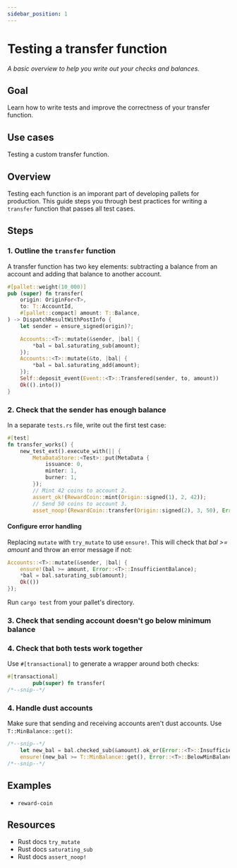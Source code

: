 ```yaml
---
sidebar_position: 1
---
```


# Testing a transfer function

_A basic overview to help you write out your checks and balances._

## Goal

Learn how to write tests and improve the correctness of your transfer function.

## Use cases

Testing a custom transfer function.

## Overview

Testing each function is an imporant part of developing pallets for production. This guide
steps you through best practices for writing a `transfer` function that passes all test cases.

## Steps

### 1. Outline the `transfer` function

A transfer function has two key elements: subtracting a balance from an account and adding that balance to another account. 

```rust
#[pallet::weight(10_000)]
pub (super) fn transfer(
    origin: OriginFor<T>,
    to: T::AccountId,
    #[pallet::compact] amount: T::Balance,
) -> DispatchResultWithPostInfo {
    let sender = ensure_signed(origin)?;

    Accounts::<T>::mutate(&sender, |bal| {
        *bal = bal.saturating_sub(amount);
    });
    Accounts::<T>::mutate(&to, |bal| {
        *bal = bal.saturating_add(amount);
    });
    Self::deposit_event(Event::<T>::Transfered(sender, to, amount))
    Ok(().into())
}
```

### 2. Check that the sender has enough balance

In a separate `tests.rs` file, write out the first test case:

```rust
#[test]
fn transfer_works() {
	new_test_ext().execute_with(|| {
		MetaDataStore::<Test>::put(MetaData {
			issuance: 0,
			minter: 1,
			burner: 1,
		});
        // Mint 42 coins to account 2.
        assert_ok!(RewardCoin::mint(Origin::signed(1), 2, 42));
        // Send 50 coins to account 3.
        asset_noop!(RewardCoin::transfer(Origin::signed(2), 3, 50), Error::<T>::InsufficientBalance);
```

#### Configure error handling

Replacing `mutate` with `try_mutate` to use `ensure!`. This will check that _bal >= amount_ and throw an error message if not:

```rust
Accounts::<T>::mutate(&sender, |bal| {
    ensure!(bal >= amount, Error::<T>::InsufficientBalance);
    *bal = bal.saturating_sub(amount);
    Ok(())
});
```

Run `cargo test` from your pallet's directory.

### 3. Check that sending account doesn't go below minimum balance

### 4. Check that both tests work together

Use `#[transactional]` to generate a wrapper around both checks:

```rust
#[transactional]
		pub(super) fn transfer(
/*--snip--*/
```

### 4. Handle dust accounts 

Make sure that sending and receiving accounts aren't dust accounts. Use `T::MinBalance::get()`: 

```rust
/*--snip--*/
    let new_bal = bal.checked_sub(&amount).ok_or(Error::<T>::InsufficientBalance)?;
    ensure!(new_bal >= T::MinBalance::get(), Error::<T>::BelowMinBalance);
/*--snip--*/
```


## Examples

- `reward-coin`

## Resources

- Rust docs `try_mutate`
- Rust docs `saturating_sub`
- Rust docs `assert_noop!`